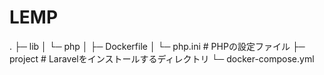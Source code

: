 # LEMP

.
├─ lib
│ └─ php
│   ├─ Dockerfile
│   └─ php.ini # PHPの設定ファイル
├─ project # Laravelをインストールするディレクトリ
└─ docker-compose.yml
